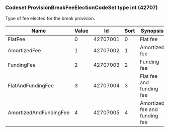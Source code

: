 ### Codeset ProvisionBreakFeeElectionCodeSet type int (42707)

Type of fee elected for the break provision.

| Name                   | Value | Id       | Sort | Synopsis                      |
|------------------------|-------|----------|------|-------------------------------|
| FlatFee                | 0     | 42707001 | 0    | Flat fee                      |
| AmortizedFee           | 1     | 42707002 | 1    | Amortized fee                 |
| FundingFee             | 2     | 42707003 | 2    | Funding fee                   |
| FlatAndFundingFee      | 3     | 42707004 | 3    | Flat fee and funding fee      |
| AmortizedAndFundingFee | 4     | 42707005 | 4    | Amortized fee and funding fee |

